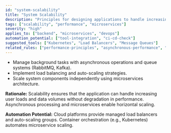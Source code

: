 ```yaml
---
id: "system-scalability"
title: "System Scalability"
description: "Principles for designing applications to handle increasing user loads and data volumes."
tags: ["scalability", "performance", "microservices"]
severity: "high"
applies_to: ["backend", "microservices", "devops"]
automation_potential: ["tool-integration", "ci-cd-check"]
suggested_tools: ["Kubernetes", "Load Balancers", "Message Queues"]
related_rules: ["performance-principles", "asynchronous-performance", "microservices-best-practices"]
---
```


- Manage background tasks with asynchronous operations and queue systems (RabbitMQ, Kafka).
- Implement load balancing and auto-scaling strategies.
- Scale system components independently using microservices architecture.

**Rationale:** Scalability ensures that the application can handle increasing user loads and data volumes without degradation in performance. Asynchronous processing and microservices enable horizontal scaling.

**Automation Potential:** Cloud platforms provide managed load balancers and auto-scaling groups. Container orchestration (e.g., Kubernetes) automates microservice scaling.
